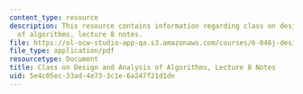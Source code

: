 ```yaml
---
content_type: resource
description: This resource contains information regarding class on design and analysis
  of algorithms, lecture 8 notes.
file: https://ol-ocw-studio-app-qa.s3.amazonaws.com/courses/6-046j-design-and-analysis-of-algorithms-spring-2015/5e4c05ec33ad4e733c1e6a247f21d1de_MIT6_046JS15_lec08.pdf
file_type: application/pdf
resourcetype: Document
title: Class on Design and Analysis of Algorithms, Lecture 8 Notes
uid: 5e4c05ec-33ad-4e73-3c1e-6a247f21d1de
---
```

